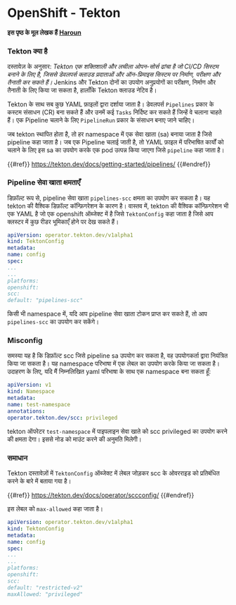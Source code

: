 # OpenShift - Tekton

**इस पृष्ठ के मूल लेखक हैं** [**Haroun**](https://www.linkedin.com/in/haroun-al-mounayar-571830211)

### Tekton क्या है

दस्तावेज़ के अनुसार: _Tekton एक शक्तिशाली और लचीला ओपन-सोर्स ढांचा है जो CI/CD सिस्टम बनाने के लिए है, जिससे डेवलपर्स क्लाउड प्रदाताओं और ऑन-प्रिमाइस सिस्टम पर निर्माण, परीक्षण और तैनाती कर सकते हैं।_ Jenkins और Tekton दोनों का उपयोग अनुप्रयोगों का परीक्षण, निर्माण और तैनाती के लिए किया जा सकता है, हालाँकि Tekton क्लाउड नेटिव है।&#x20;

Tekton के साथ सब कुछ YAML फ़ाइलों द्वारा दर्शाया जाता है। डेवलपर्स `Pipelines` प्रकार के कस्टम संसाधन (CR) बना सकते हैं और उनमें कई `Tasks` निर्दिष्ट कर सकते हैं जिन्हें वे चलाना चाहते हैं। एक Pipeline चलाने के लिए `PipelineRun` प्रकार के संसाधन बनाए जाने चाहिए।

जब tekton स्थापित होता है, तो हर namespace में एक सेवा खाता (sa) बनाया जाता है जिसे pipeline कहा जाता है। जब एक Pipeline चलाई जाती है, तो YAML फ़ाइल में परिभाषित कार्यों को चलाने के लिए इस sa का उपयोग करके एक pod उत्पन्न किया जाएगा जिसे `pipeline` कहा जाता है।

{{#ref}}
https://tekton.dev/docs/getting-started/pipelines/
{{#endref}}

### Pipeline सेवा खाता क्षमताएँ

डिफ़ॉल्ट रूप से, pipeline सेवा खाता `pipelines-scc` क्षमता का उपयोग कर सकता है। यह tekton की वैश्विक डिफ़ॉल्ट कॉन्फ़िगरेशन के कारण है। वास्तव में, tekton की वैश्विक कॉन्फ़िगरेशन भी एक YAML है जो एक openshift ऑब्जेक्ट में है जिसे `TektonConfig` कहा जाता है जिसे आप क्लस्टर में कुछ रीडर भूमिकाएँ होने पर देख सकते हैं।
```yaml
apiVersion: operator.tekton.dev/v1alpha1
kind: TektonConfig
metadata:
name: config
spec:
...
...
platforms:
openshift:
scc:
default: "pipelines-scc"
```
किसी भी namespace में, यदि आप pipeline सेवा खाता टोकन प्राप्त कर सकते हैं, तो आप `pipelines-scc` का उपयोग कर सकेंगे।

### Misconfig

समस्या यह है कि डिफ़ॉल्ट scc जिसे pipeline sa उपयोग कर सकता है, वह उपयोगकर्ता द्वारा नियंत्रित किया जा सकता है। यह namespace परिभाषा में एक लेबल का उपयोग करके किया जा सकता है। उदाहरण के लिए, यदि मैं निम्नलिखित yaml परिभाषा के साथ एक namespace बना सकता हूँ:
```yaml
apiVersion: v1
kind: Namespace
metadata:
name: test-namespace
annotations:
operator.tekton.dev/scc: privileged
```
tekton ऑपरेटर `test-namespace` में पाइपलाइन सेवा खाते को scc privileged का उपयोग करने की क्षमता देगा। इससे नोड को माउंट करने की अनुमति मिलेगी।

### समाधान

Tekton दस्तावेज़ों में `TektonConfig` ऑब्जेक्ट में लेबल जोड़कर scc के ओवरराइड को प्रतिबंधित करने के बारे में बताया गया है।

{{#ref}}
https://tekton.dev/docs/operator/sccconfig/
{{#endref}}

इस लेबल को `max-allowed` कहा जाता है।
```yaml
apiVersion: operator.tekton.dev/v1alpha1
kind: TektonConfig
metadata:
name: config
spec:
...
...
platforms:
openshift:
scc:
default: "restricted-v2"
maxAllowed: "privileged"
```

